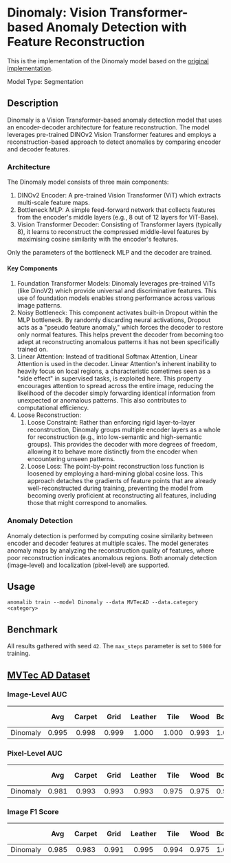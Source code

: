 # Dinomaly: Vision Transformer-based Anomaly Detection with Feature Reconstruction

This is the implementation of the Dinomaly model based on the [original implementation](https://github.com/guojiajeremy/Dinomaly).

Model Type: Segmentation

## Description

Dinomaly is a Vision Transformer-based anomaly detection model that uses an encoder-decoder architecture
for feature reconstruction.
The model leverages pre-trained DINOv2 Vision Transformer features and employs a reconstruction-based approach
to detect anomalies by comparing encoder and decoder features.

### Architecture

The Dinomaly model consists of three main components:

1. DINOv2 Encoder: A pre-trained Vision Transformer (ViT) which extracts multi-scale feature maps.
2. Bottleneck MLP: A simple feed-forward network that collects features from the encoder's middle layers
   (e.g., 8 out of 12 layers for ViT-Base).
3. Vision Transformer Decoder: Consisting of Transformer layers (typically 8), it learns to reconstruct the
   compressed middle-level features by maximising cosine similarity with the encoder's features.

Only the parameters of the bottleneck MLP and the decoder are trained.

#### Key Components

1. Foundation Transformer Models: Dinomaly leverages pre-trained ViTs (like DinoV2) which provide universal and
   discriminative features. This use of foundation models enables strong performance across various image patterns.
2. Noisy Bottleneck: This component activates built-in Dropout within the MLP bottleneck.
   By randomly discarding neural activations, Dropout acts as a "pseudo feature anomaly," which forces the decoder
   to restore only normal features. This helps prevent the decoder from becoming too adept at reconstructing
   anomalous patterns it has not been specifically trained on.
3. Linear Attention: Instead of traditional Softmax Attention, Linear Attention is used in the decoder.
   Linear Attention's inherent inability to heavily focus on local regions, a characteristic sometimes seen as a
   "side effect" in supervised tasks, is exploited here. This property encourages attention to spread across
   the entire image, reducing the likelihood of the decoder simply forwarding identical information
   from unexpected or anomalous patterns. This also contributes to computational efficiency.
4. Loose Reconstruction:
   1. Loose Constraint: Rather than enforcing rigid layer-to-layer reconstruction, Dinomaly groups multiple
      encoder layers as a whole for reconstruction (e.g., into low-semantic and high-semantic groups).
      This provides the decoder with more degrees of freedom, allowing it to behave more distinctly from the
      encoder when encountering unseen patterns.
   2. Loose Loss: The point-by-point reconstruction loss function is loosened by employing a hard-mining
      global cosine loss. This approach detaches the gradients of feature points that are already well-reconstructed
      during training, preventing the model from becoming overly proficient at reconstructing all features,
      including those that might correspond to anomalies.

### Anomaly Detection

Anomaly detection is performed by computing cosine similarity between encoder and decoder features at multiple scales.
The model generates anomaly maps by analyzing the reconstruction quality of features, where poor reconstruction
indicates anomalous regions. Both anomaly detection (image-level) and localization (pixel-level) are supported.

## Usage

`anomalib train --model Dinomaly --data MVTecAD --data.category <category>`

## Benchmark

All results gathered with seed `42`. The `max_steps` parameter is set to `5000` for training.

## [MVTec AD Dataset](https://www.mvtec.com/company/research/datasets/mvtec-ad)

### Image-Level AUC

|          |  Avg  | Carpet | Grid  | Leather | Tile  | Wood  | Bottle | Cable | Capsule | Hazelnut | Metal Nut | Pill  | Screw | Toothbrush | Transistor |
| -------- | :---: | :----: | :---: | :-----: | :---: | :---: | :----: | :---: | :-----: | :------: | :-------: | :---: | :---: | :--------: | :--------: |
| Dinomaly | 0.995 | 0.998  | 0.999 |  1.000  | 1.000 | 0.993 | 1.000  | 1.000 |  0.988  |  1.000   |   1.000   | 0.993 | 0.985 |   1.000    |   0.997    |

### Pixel-Level AUC

|          |  Avg  | Carpet | Grid  | Leather | Tile  | Wood  | Bottle | Cable | Capsule | Hazelnut | Metal Nut | Pill  | Screw | Toothbrush | Transistor |
| -------- | :---: | :----: | :---: | :-----: | :---: | :---: | :----: | :---: | :-----: | :------: | :-------: | :---: | :---: | :--------: | :--------: |
| Dinomaly | 0.981 | 0.993  | 0.993 |  0.993  | 0.975 | 0.975 | 0.990  | 0.981 |  0.986  |  0.994   |   0.969   | 0.977 | 0.997 |   0.988    |   0.950    |

### Image F1 Score

|          |  Avg  | Carpet | Grid  | Leather | Tile  | Wood  | Bottle | Cable | Capsule | Hazelnut | Metal Nut | Pill  | Screw | Toothbrush | Transistor |
| -------- | :---: | :----: | :---: | :-----: | :---: | :---: | :----: | :---: | :-----: | :------: | :-------: | :---: | :---: | :--------: | :--------: |
| Dinomaly | 0.985 | 0.983  | 0.991 |  0.995  | 0.994 | 0.975 | 1.000  | 0.995 |  0.982  |  1.000   |   1.000   | 0.986 | 0.957 |   0.983    |   0.976    |
